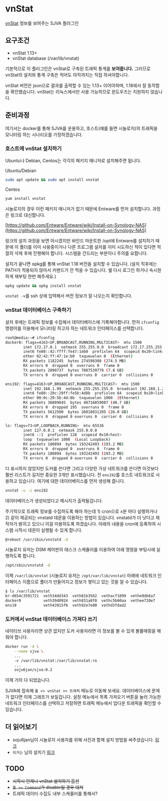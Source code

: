 # vnStat

[vnStat](https://humdi.net/vnstat/) 정보를 보여주는 SJVA 플러그인

## 요구조건

- vnStat 1.13+
- vnStat database (/var/lib/vnstat)

기본적으로 이 플러그인은 vnStat로 구축된 트래픽 통계를 **보여줍니다.** 그러므로 vnStat의 설치와 통계 구축은 적어도 아직까지는 직접 하셔야합니다. 

vnStat 버전은 json으로 결과를 출력할 수 있는 1.13+ 이어야하며, 1.18에서 잘 동작함을 확인했습니다. vnStat는 리눅스에서만 사용 가능하므로 윈도우즈는 지원하지 않습니다.  

## 준비과정

여기서는 docker를 통해 SJVA를 운용하고, 호스트(예를 들면 시놀로지)의 트래픽을 모니터링 하는 시나리오를 가정하겠습니다.
 
### 호스트에 vnStat 설치하기

Ubuntu나 Debian, Centos는 각각의 패키지 매니저로 설치해주면 됩니다.

Ubuntu/Debian
```bash
sudo apt update && sudo apt install vnstat
```

Centos
```bash
yum install vnstat
```

시놀로지의 경우 이런 패키지 매니저가 없기 때문에 Entware를 먼저 설치합니다. 과정은 링크로 대신합니다. 

[https://github.com/Entware/Entware/wiki/Install-on-Synology-NAS](https://github.com/Entware/Entware/wiki/Install-on-Synology-NAS)

링크의 설치 과정을 보면 아시겠지만 바인드 마운트한 /opt에 Entware를 설치하기 때문에 이 폴더를 이미 사용중이거나 다른 프로그램 설치를 이미 시도하신 적이 있다면 적절히 삭제 후에 진행해야 합니다. 시스템을 건드리는 부분이니 주의를 요합니다.

설치가 끝나면 opkg를 통해 vnStat 1.18 버전을 설치할 수 있습니다. (설치 직후에는 PATH가 적용되지 않아서 커맨드가 안 먹을 수 있습니다. 쉘 다시 로그인 하거나 속시원하게 재부팅 한번 해주세요.)

```bash
opkg update && opkg install vnstat
```

```vnstat -v```를 ssh 상에 입력해서 버전 정보가 잘 나오는지 확인합니다.

### vnStat 데이터베이스 구축하기

설치 후에는 트래픽 정보를 수집해서 데이터베이스에 기록해야합니다. 먼저 ```ifconfig``` 명령어를 이용해서 모니터링 하고자 하는 네트워크 인터페이스를 선택합니다.

```bash
root@media:~# ifconfig
docker0: flags=4163<UP,BROADCAST,RUNNING,MULTICAST>  mtu 1500
        inet 172.17.0.1  netmask 255.255.0.0  broadcast 172.17.255.255
        inet6 fe80::42:ffff:fe47:1eb0  prefixlen 64  scopeid 0x20<link>
        ether 02:42:ff:47:1e:b0  txqueuelen 0  (Ethernet)
        RX packets 1182245  bytes 274598308 (274.5 MB)
        RX errors 0  dropped 0  overruns 0  frame 0
        TX packets 2890737  bytes 7887539779 (7.8 GB)
        TX errors 0  dropped 0 overruns 0  carrier 0  collisions 0

ens192: flags=4163<UP,BROADCAST,RUNNING,MULTICAST>  mtu 1500
        inet 192.168.1.99  netmask 255.255.255.0  broadcast 192.168.1.255
        inet6 fe80::20c:29ff:fe5b:4d8b  prefixlen 64  scopeid 0x20<link>
        ether 00:0c:29:5b:4d:8b  txqueuelen 1000  (Ethernet)
        RX packets 36809845  bytes 48716859087 (48.7 GB)
        RX errors 0  dropped 195  overruns 0  frame 0
        TX packets 5612500  bytes 26018831205 (26.0 GB)
        TX errors 0  dropped 0 overruns 0  carrier 0  collisions 0

lo: flags=73<UP,LOOPBACK,RUNNING>  mtu 65536
        inet 127.0.0.1  netmask 255.0.0.0
        inet6 ::1  prefixlen 128  scopeid 0x10<host>
        loop  txqueuelen 1000  (Local Loopback)
        RX packets 180894  bytes 193242493 (193.2 MB)
        RX errors 0  dropped 0  overruns 0  frame 0
        TX packets 180894  bytes 193242493 (193.2 MB)
        TX errors 0  dropped 0 overruns 0  carrier 0  collisions 0
```

다 표시하지 않았지만 도커를 쓴다면 그리고 다양한 가상 네트워크를 쓴다면 이것보다 훨씬 리스트가 길지만 중요한 3개만 표시했습니다. 전 ```ens192```를 호스트 네트워크로 사용하고 있습니다. 여기에 대한 데이터베이스를 먼저 생성해 줍니다.

```bash
vnstat -u -i ens192
```

데이터베이스가 생성되었다고 메시지가 출력될겁니다.

주기적으로 트래픽 정보를 수집하도록 해야 하는데 1) cron으로 x분 마다 실행하거나 2) 같이 제공되는 vnstatd 데몬을 이용하는 방법이 있습니다. vnstatd가 더 낫다고 제작자가 밝히고 있으니 이걸 이용하도록 하겠습니다. 아래의 내용을 cron에 등록하여 시스템 시작시 데몬이 실행될 수 있게 합니다.  

```bash
@reboot /usr/sbin/vnstatd -d
```

시놀로지 유저는 DSM 제어판의 태스크 스케쥴러를 이용하여 아래 명령을 부팅시에 실행하도록 합니다.

```bash
/opt/sbin/vnstatd -d
```

이제 ```/var/lib/vnstat``` (시놀로지 유저는 ```/opt/var/lib/vnstat```) 아래에 네트워크 인터페이스 이름으로 폴더가 만들어지고 정보가 쌓이고 있는 것을 알 수 있습니다.

```bash
$ ls /var/lib/vnstat
br-d654c3591721  veth34dd343  veth81b3562  vethacf1899  vethe9db6a7
docker0          veth39d0924  veth831a8f0  vethc5b60aa  vethee720e7
ens18            veth43915f6  veth92e7e80  vethd3fdad2
```

### 도커에서 vnStat 데이터베이스 가져다 쓰기

네이티브 사용자라면 상관 없지만 도커 사용자라면 이 정보를 볼 수 있게 볼륨매핑을 해줘야 합니다.

```bash
docker run -d \
    --name sjva \
    ...
    -v /var/lib/vnstat:/var/lib/vnstat:ro
    ...
    soju6jan/sjva:0.2
```

이제 거의 다 되었습니다. 

SJVA에 접속해 ```툴 >> vnStat >> 트래픽``` 메뉴로 이동해 보세요. 데이터베이스에 문제가 없다면 이제 그래프가 보일겁니다. 설정 메뉴에서 목록 가져오기 버튼을 눌러 가능한 네트워크 인터페이스를 선택하고 저장하면 트래픽 메뉴에서 업다운 트래픽을 확인할 수 있습니다.

## 더 읽어보기

- soju6jan님이 시놀로지 사용자를 위해 사진과 함께 설치 방법을 써주셨습니다. [링크](https://soju6jan.com/archives/1219)
- `이거는` 님의 설치기 [링크](https://sjva.me/bbs/board.php?bo_table=manual&wr_id=147)

## TODO

- ~~시작시 언제나 vnStat 설치하기 옵션~~
- ~~```툴 >> Command```가 disable일 경우 대처~~
- 트래픽 데이터 수집도 내부 스케줄러를 통해서?
